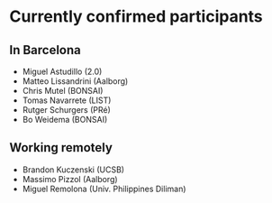 # Currently confirmed participants

## In Barcelona

* Miguel Astudillo (2.0)
* Matteo Lissandrini (Aalborg)
* Chris Mutel (BONSAI)
* Tomas Navarrete (LIST)
* Rutger Schurgers (PRé)
* Bo Weidema (BONSAI)

## Working remotely

* Brandon Kuczenski (UCSB)
* Massimo Pizzol (Aalborg)
* Miguel Remolona (Univ. Philippines Diliman)
